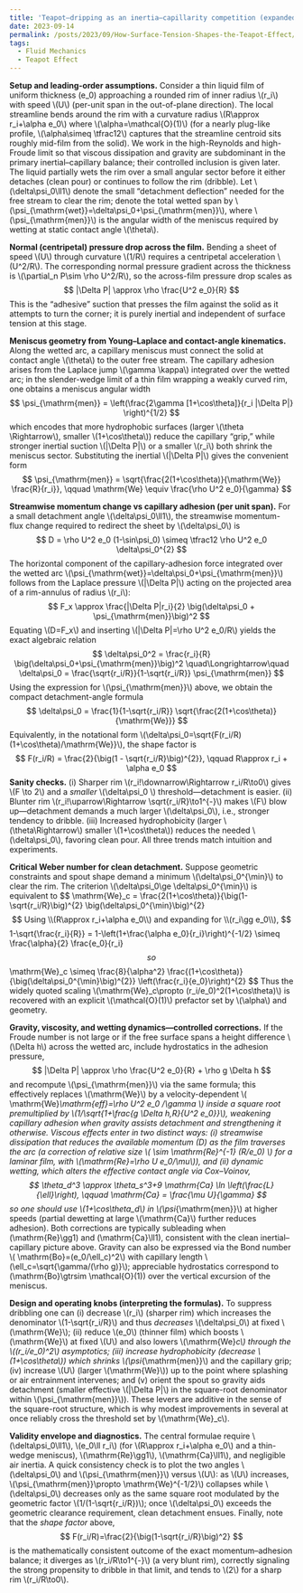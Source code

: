 ```yaml
---
title: 'Teapot–dripping as an inertia–capillarity competition (expanded, single-thread derivation with checks and extensions)'
date: 2023-09-14
permalink: /posts/2023/09/How-Surface-Tension-Shapes-the-Teapot-Effect/
tags:
  - Fluid Mechanics
  - Teapot Effect
---
```


**Setup and leading-order assumptions.** Consider a thin liquid film of uniform thickness \(e_0\) approaching a rounded rim of inner radius \\(r_i\\) with speed \\(U\\) (per-unit span in the out-of-plane direction). The local streamline bends around the rim with a curvature radius \\(R\approx r_i+\alpha e_0\\) where \\(\alpha=\mathcal{O}(1)\\) (for a nearly plug-like profile, \\(\alpha\simeq \tfrac12\\) captures that the streamline centroid sits roughly mid-film from the solid). We work in the high-Reynolds and high-Froude limit so that viscous dissipation and gravity are subdominant in the primary inertial–capillary balance; their controlled inclusion is given later. The liquid partially wets the rim over a small angular sector before it either detaches (clean pour) or continues to follow the rim (dribble). Let \\(\delta\psi_0\ll1\\) denote the small “detachment deflection” needed for the free stream to clear the rim; denote the total wetted span by \\(\psi_{\mathrm{wet}}=\delta\psi_0+\psi_{\mathrm{men}}\\), where \\(\psi_{\mathrm{men}}\\) is the angular width of the meniscus required by wetting at static contact angle \\(\theta\\).

**Normal (centripetal) pressure drop across the film.** Bending a sheet of speed \\(U\\) through curvature \\(1/R\\) requires a centripetal acceleration \\(U^2/R\\). The corresponding normal pressure gradient across the thickness is \\(\partial_n P\sim \rho U^2/R\\), so the across-film pressure drop scales as
$$
|\Delta P| \approx \rho \frac{U^2 e_0}{R}
$$
This is the “adhesive” suction that presses the film against the solid as it attempts to turn the corner; it is purely inertial and independent of surface tension at this stage.

**Meniscus geometry from Young–Laplace and contact-angle kinematics.** Along the wetted arc, a capillary meniscus must connect the solid at contact angle \\(\theta\\) to the outer free stream. The capillary adhesion arises from the Laplace jump \\(\gamma \kappa\\) integrated over the wetted arc; in the slender-wedge limit of a thin film wrapping a weakly curved rim, one obtains a meniscus angular width
$$
\psi_{\mathrm{men}} = \left(\frac{2\gamma [1+\cos\theta]}{r_i |\Delta P|} \right)^{1/2}
$$
which encodes that more hydrophobic surfaces (larger \\(\theta \Rightarrow\\), smaller \\(1+\cos\theta\\)) reduce the capillary “grip,” while stronger inertial suction \\(|\Delta P|\\) or a smaller \\(r_i\\) both shrink the meniscus sector. Substituting the inertial \\(|\Delta P|\\) gives the convenient form
$$
\psi_{\mathrm{men}} = \sqrt{\frac{2(1+\cos\theta)}{\mathrm{We}} \frac{R}{r_i}}, \qquad 
\mathrm{We} \equiv \frac{\rho U^2 e_0}{\gamma}
$$

**Streamwise momentum change vs capillary adhesion (per unit span).** For a small detachment angle \\(\delta\psi_0\ll1\\), the streamwise momentum-flux change required to redirect the sheet by \\(\delta\psi_0\\) is
$$
D = \rho U^2 e_0 (1-\sin\psi_0) \simeq \tfrac12 \rho U^2 e_0 \delta\psi_0^{2}
$$
The horizontal component of the capillary-adhesion force integrated over the wetted arc \\(\psi_{\mathrm{wet}}=\delta\psi_0+\psi_{\mathrm{men}}\\) follows from the Laplace pressure \\(|\Delta P|\\) acting on the projected area of a rim-annulus of radius \\(r_i\\):
$$
F_x \approx \frac{|\Delta P|r_i}{2} \big(\delta\psi_0 + \psi_{\mathrm{men}}\big)^2
$$
Equating \\(D=F_x\\) and inserting \\(|\Delta P|=\rho U^2 e_0/R\\) yields the exact algebraic relation
$$
\delta\psi_0^2 = \frac{r_i}{R} \big(\delta\psi_0+\psi_{\mathrm{men}}\big)^2
\quad\Longrightarrow\quad
\delta\psi_0 = \frac{\sqrt{r_i/R}}{1-\sqrt{r_i/R}} \psi_{\mathrm{men}}
$$
Using the expression for \\(\psi_{\mathrm{men}}\\) above, we obtain the compact detachment-angle formula
$$
\delta\psi_0 = \frac{1}{1-\sqrt{r_i/R}} \sqrt{\frac{2(1+\cos\theta)}{\mathrm{We}}}
$$
Equivalently, in the notational form \\(\delta\psi_0=\sqrt{F(r_i/R) (1+\cos\theta)/\mathrm{We}}\\), the shape factor is
$$
F(r_i/R) = \frac{2}{\big(1 - \sqrt{r_i/R}\big)^{2}}, \qquad R\approx r_i + \alpha e_0
$$
**Sanity checks.** 
(i) Sharper rim \\(r_i\!\downarrow\Rightarrow r_i/R\to0\\) gives \\(F \to 2\\) and a *smaller* \\(\delta\psi_0 \\) threshold—detachment is easier.
(ii) Blunter rim \\(r_i\!\uparrow\Rightarrow \sqrt{r_i/R}\to1^{-}\\) makes \\(F\\) blow up—detachment demands a much larger \\(\delta\psi_0\\), i.e., stronger tendency to dribble. 
(iii) Increased hydrophobicity (larger \\(\theta\Rightarrow\\) smaller \\(1+\cos\theta\\)) reduces the needed \\(\delta\psi_0\\), favoring clean pour. All three trends match intuition and experiments.

**Critical Weber number for clean detachment.** Suppose geometric constraints and spout shape demand a minimum \\(\delta\psi_0^{\min}\\) to clear the rim. The criterion \\(\delta\psi_0\ge \delta\psi_0^{\min}\\) is equivalent to
$$
\mathrm{We}_c = \frac{2(1+\cos\theta)}{\big(1-\sqrt{r_i/R}\big)^{2} \big(\delta\psi_0^{\min}\big)^{2}
$$
Using \\(R\approx r_i+\alpha e_0\\) and expanding for \\(r_i\gg e_0\\),
$$
1-\sqrt{\frac{r_i}{R}} = 1-\left(1+\frac{\alpha e_0}{r_i}\right)^{-1/2} \simeq \frac{\alpha}{2} \frac{e_0}{r_i}
$$
so
$$
\mathrm{We}_c \simeq \frac{8}{\alpha^2} \frac{(1+\cos\theta)}{\big(\delta\psi_0^{\min}\big)^{2}} \left(\frac{r_i}{e_0}\right)^{2}
$$
Thus the widely quoted scaling \\(\mathrm{We}_c\propto (r_i/e_0)^2(1+\cos\theta)\\) is recovered with an explicit \\(\mathcal{O}(1)\\) prefactor set by \\(\alpha\\) and geometry.

**Gravity, viscosity, and wetting dynamics—controlled corrections.** If the Froude number is not large or if the free surface spans a height difference \\(\Delta h\\) across the wetted arc, include hydrostatics in the adhesion pressure,
$$
|\Delta P| \approx \rho \frac{U^2 e_0}{R} + \rho g \Delta h
$$
and recompute \\(\psi_{\mathrm{men}}\\) via the same formula; this effectively replaces \\(\mathrm{We}\\) by a velocity-dependent \\( \mathrm{We}_\mathrm{eff}=\rho U^2 e_0 /\gamma \\) inside a square root premultiplied by \\(1/\sqrt{1+\frac{g \Delta h\,R}{U^2 e_0}}\\), weakening capillary adhesion when gravity assists detachment and strengthening it otherwise. Viscous effects enter in two distinct ways: (i) streamwise dissipation that reduces the available momentum \(D\) as the film traverses the arc (a correction of relative size \\( \sim \mathrm{Re}^{-1} (R/e_0) \\) for a laminar film, with \\(\mathrm{Re}=\rho U e_0/\mu\\)), and (ii) dynamic wetting, which alters the effective contact angle via Cox–Voinov,
$$
\theta_d^3 \approx \theta_s^3+9 \mathrm{Ca} \ln \left(\frac{L}{\ell}\right), \qquad \mathrm{Ca} = \frac{\mu U}{\gamma}
$$
so one should use \\(1+\cos\theta_d\\) in \\(\psi_{\mathrm{men}}\\) at higher speeds (partial dewetting at large \\(\mathrm{Ca}\\) further reduces adhesion). Both corrections are typically subleading when \(\mathrm{Re}\gg1\) and \(\mathrm{Ca}\ll1\), consistent with the clean inertial–capillary picture above. Gravity can also be expressed via the Bond number \\( \mathrm{Bo}=(e_0/\ell_c)^2\\) with capillary length \\(\ell_c=\sqrt{\gamma/(\rho g)}\\); appreciable hydrostatics correspond to \(\mathrm{Bo}\gtrsim \mathcal{O}(1)\) over the vertical excursion of the meniscus.

**Design and operating knobs (interpreting the formulas).** To suppress dribbling one can 
(i) decrease \\(r_i\\) (sharper rim) which increases the denominator \\(1-\sqrt{r_i/R}\\) and thus *decreases* \\(\delta\psi_0\\) at fixed \\(\mathrm{We}\\); 
(ii) reduce \\(e_0\\) (thinner film) which boosts \\(\mathrm{We}\\) at fixed \\(U\\) and also lowers \\(\mathrm{We}_c\\) through the \\((r_i/e_0)^2\\) asymptotics; 
(iii) increase hydrophobicity (decrease \\(1+\cos\theta\\)) which shrinks \\(\psi_{\mathrm{men}}\\) and the capillary grip; 
(iv) increase \\(U\\) (larger \\(\mathrm{We}\\)) up to the point where splashing or air entrainment intervenes; and 
(v) orient the spout so gravity aids detachment (smaller effective \\(|\Delta P|\\) in the square-root denominator within \\(\psi_{\mathrm{men}}\\)). These levers are additive in the sense of the square-root structure, which is why modest improvements in several at once reliably cross the threshold set by \\(\mathrm{We}_c\\).

**Validity envelope and diagnostics.** The central formulae require \\(\delta\psi_0\ll1\\), \\(e_0\ll r_i\\) (for \\(R\approx r_i+\alpha e_0\\) and a thin-wedge meniscus), \\(\mathrm{Re}\gg1\\), \\(\mathrm{Ca}\ll1\\), and negligible air inertia. A quick consistency check is to plot the two angles \\(\delta\psi_0\\) and \\(\psi_{\mathrm{men}}\\) versus \\(U\\): as \\(U\\) increases, \\(\psi_{\mathrm{men}}\propto \mathrm{We}^{-1/2}\\) collapses while \\(\delta\psi_0\\) decreases only as the same square root modulated by the geometric factor \\(1/(1-\sqrt{r_i/R})\\); once \\(\delta\psi_0\\) exceeds the geometric clearance requirement, clean detachment ensues. Finally, note that the *shape factor* above,
$$
F(r_i/R)=\frac{2}{\big(1-\sqrt{r_i/R}\big)^2}
$$
is the mathematically consistent outcome of the exact momentum–adhesion balance; it diverges as \\(r_i/R\to1^{-}\\) (a very blunt rim), correctly signaling the strong propensity to dribble in that limit, and tends to \\(2\\) for a sharp rim \\(r_i/R\to0\\).

